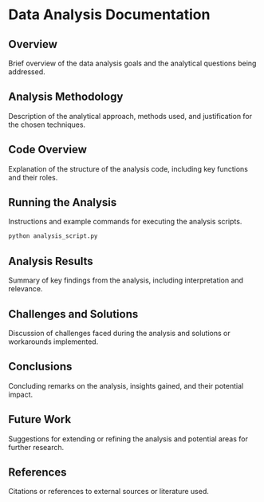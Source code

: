 # Data Analysis Documentation

## Overview
Brief overview of the data analysis goals and the analytical questions being addressed.

## Analysis Methodology
Description of the analytical approach, methods used, and justification for the chosen techniques.

## Code Overview
Explanation of the structure of the analysis code, including key functions and their roles.

## Running the Analysis
Instructions and example commands for executing the analysis scripts.
```bash
python analysis_script.py
```

## Analysis Results

Summary of key findings from the analysis, including interpretation and relevance.

## Challenges and Solutions

Discussion of challenges faced during the analysis and solutions or workarounds implemented.

## Conclusions

Concluding remarks on the analysis, insights gained, and their potential impact.

## Future Work

Suggestions for extending or refining the analysis and potential areas for further research.

## References

Citations or references to external sources or literature used.